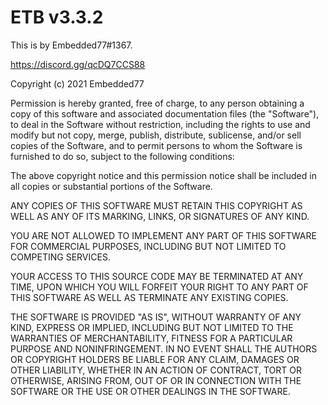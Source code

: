 # ETB v3.3.2

This is by Embedded77#1367. 

https://discord.gg/qcDQ7CCS88

Copyright (c) 2021 Embedded77

Permission is hereby granted, free of charge, to any person obtaining a copy
of this software and associated documentation files (the "Software"), to deal
in the Software without restriction, including the rights
to use and modify but not copy, merge, publish, distribute, sublicense, and/or sell
copies of the Software, and to permit persons to whom the Software is
furnished to do so, subject to the following conditions:

The above copyright notice and this permission notice shall be included in all
copies or substantial portions of the Software. 

ANY COPIES OF THIS SOFTWARE MUST RETAIN THIS COPYRIGHT AS WELL AS ANY OF ITS MARKING, LINKS, OR SIGNATURES OF ANY KIND.

YOU ARE NOT ALLOWED TO IMPLEMENT ANY PART OF THIS SOFTWARE FOR COMMERCIAL PURPOSES, INCLUDING BUT NOT LIMITED TO COMPETING SERVICES.

YOUR ACCESS TO THIS SOURCE CODE MAY BE TERMINATED AT ANY TIME, UPON WHICH YOU WILL FORFEIT YOUR RIGHT TO ANY PART OF THIS SOFTWARE AS WELL AS TERMINATE ANY EXISTING COPIES. 


THE SOFTWARE IS PROVIDED "AS IS", WITHOUT WARRANTY OF ANY KIND, EXPRESS OR
IMPLIED, INCLUDING BUT NOT LIMITED TO THE WARRANTIES OF MERCHANTABILITY,
FITNESS FOR A PARTICULAR PURPOSE AND NONINFRINGEMENT. IN NO EVENT SHALL THE
AUTHORS OR COPYRIGHT HOLDERS BE LIABLE FOR ANY CLAIM, DAMAGES OR OTHER
LIABILITY, WHETHER IN AN ACTION OF CONTRACT, TORT OR OTHERWISE, ARISING FROM,
OUT OF OR IN CONNECTION WITH THE SOFTWARE OR THE USE OR OTHER DEALINGS IN THE
SOFTWARE.

